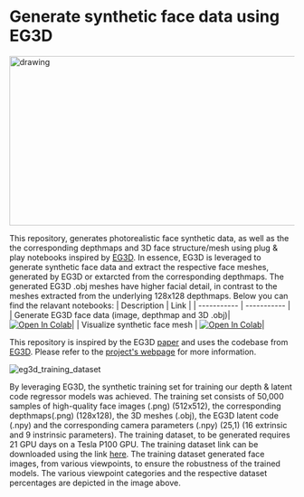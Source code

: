 # Generate synthetic face data using EG3D

<img src="https://github.com/cantonioupao/generate-synthetic-face-data/blob/main/assets/eg3d_training.gif" alt="drawing" width="600" height="300"/>

This repository, generates photorealistic face synthetic data, as well as the the corresponding depthmaps and 3D face structure/mesh using plug & play notebooks inspired by [EG3D](https://github.com/NVlabs/eg3d). In essence, EG3D is leveraged to generate synthetic face data and extract the respective face meshes, generated by EG3D or extarcted from the corresponding depthmaps. The generated EG3D .obj meshes have higher facial detail, in contrast to the meshes extracted from the underlying 128x128 depthmaps. 
Below you can find the relavant notebooks:
| Description      | Link |
| ----------- | ----------- |
| Generate EG3D face data (image, depthmap and 3D .obj)| [![Open In Colab](https://colab.research.google.com/assets/colab-badge.svg)](https://colab.research.google.com/github/cantonioupao/generate-synthetic-face-data/blob/main/colab_notebooks/eg3d.ipynb)|
| Visualize synthetic face mesh | [![Open In Colab](https://colab.research.google.com/assets/colab-badge.svg)](https://colab.research.google.com/github/cantonioupao/generate-synthetic-face-data/blob/main/colab_notebooks/visualize_mesh.ipynb)|

This repository is inspired by the EG3D [paper]() and uses the codebase from [EG3D](https://github.com/NVlabs/eg3d). Please refer to the [project's webpage](https://arxiv.org/pdf/2112.07945.pdf) for more information.

![eg3d_training_dataset](https://github.com/cantonioupao/generate-synthetic-face-data/blob/main/assets/eg3d_synthetic_training.png)

By leveraging EG3D, the synthetic training set for training our depth & latent code regressor models was achieved. The training set consists of 50,000 samples of high-quality face images (.png) (512x512), the corresponding depthmaps(.png) (128x128), the 3D meshes (.obj), the EG3D latent code (.npy) and the corresponding camera parameters (.npy) (25,1) (16 extrinsic and 9 instrinsic parameters). The training dataset, to be generated requires 21 GPU days on a Tesla P100 GPU. The training dataset link can be downloaded using the link [here](https://drive.google.com/drive/folders/1-1T7kHcux_v9rjK6AJ_5uH9n3zuka09E?usp=sharing). The training dataset generated face images, from various viewpoints, to ensure the robustness of the trained models. The various viewpoint categories and the respective dataset percentages are depicted in the image above. 

